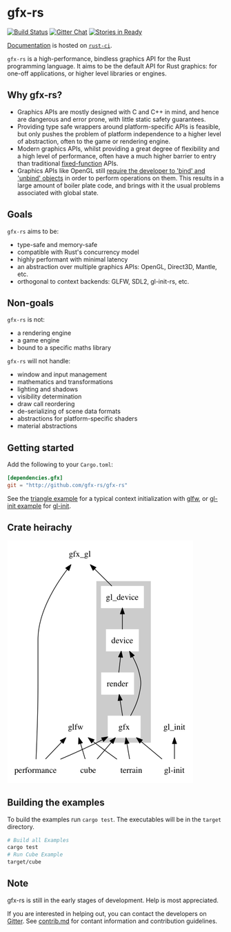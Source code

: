 <!--
    Copyright 2014 The Gfx-rs Developers.

    Licensed under the Apache License, Version 2.0 (the "License");
    you may not use this file except in compliance with the License.
    You may obtain a copy of the License at

        http://www.apache.org/licenses/LICENSE-2.0

    Unless required by applicable law or agreed to in writing, software
    distributed under the License is distributed on an "AS IS" BASIS,
    WITHOUT WARRANTIES OR CONDITIONS OF ANY KIND, either express or implied.
    See the License for the specific language governing permissions and
    limitations under the License.
-->

# gfx-rs

[![Build Status](https://travis-ci.org/gfx-rs/gfx-rs.png?branch=master)](https://travis-ci.org/gfx-rs/gfx-rs)
[![Gitter Chat](https://badges.gitter.im/gfx-rs/gfx-rs.png)](https://gitter.im/gfx-rs/gfx-rs)
[![Stories in Ready](https://badge.waffle.io/gfx-rs/gfx-rs.png?label=S-ready&title=issues)](https://waffle.io/gfx-rs/gfx-rs)

[Documentation](http://rust-ci.org/gfx-rs/gfx-rs/doc/gfx/index.html) is hosted
on [`rust-ci`](http://rust-ci.org/).

`gfx-rs` is a high-performance, bindless graphics API for the Rust
programming language. It aims to be the default API for Rust graphics: for
one-off applications, or higher level libraries or engines.

## Why gfx-rs?

- Graphics APIs are mostly designed with C and C++ in mind, and hence are
  dangerous and error prone, with little static safety guarantees.
- Providing type safe wrappers around platform-specific APIs is feasible, but
  only pushes the problem of platform independence to a higher level of
  abstraction, often to the game or rendering engine.
- Modern graphics APIs, whilst providing a great degree of flexibility and a
  high level of performance, often have a much higher barrier to entry than
  traditional [fixed-function](http://en.wikipedia.org/wiki/Fixed-function) APIs.
- Graphics APIs like OpenGL still [require the developer to 'bind' and 'unbind'
  objects](http://www.arcsynthesis.org/gltut/Basics/Intro%20What%20is%20OpenGL.html#d0e887)
  in order to perform operations on them. This results in a large amount of
  boiler plate code, and brings with it the usual problems associated with
  global state.

## Goals

`gfx-rs` aims to be:

- type-safe and memory-safe
- compatible with Rust's concurrency model
- highly performant with minimal latency
- an abstraction over multiple graphics APIs: OpenGL, Direct3D, Mantle, etc.
- orthogonal to context backends: GLFW, SDL2, gl-init-rs, etc.

## Non-goals

`gfx-rs` is not:

- a rendering engine
- a game engine
- bound to a specific maths library

`gfx-rs` will not handle:

- window and input management
- mathematics and transformations
- lighting and shadows
- visibility determination
- draw call reordering
- de-serializing of scene data formats
- abstractions for platform-specific shaders
- material abstractions

## Getting started

Add the following to your `Cargo.toml`:

~~~toml
[dependencies.gfx]
git = "http://github.com/gfx-rs/gfx-rs"
~~~

See the [triangle example](./examples/triangle) for a typical context
initialization with [glfw](https://github.com/bjz/glfw-rs/), or
[gl-init example](./examples/gl-init) for [gl-init](https://github.com/tomaka/gl-init-rs/).

## Crate heirachy

![Dependency graph](diagrams/png/dependencies.png)

## Building the examples

To build the examples run `cargo test`. The executables will be in the `target` directory.

~~~sh
# Build all Examples
cargo test
# Run Cube Example
target/cube
~~~

## Note

gfx-rs is still in the early stages of development. Help is most appreciated.

If you are interested in helping out, you can contact the developers on
[Gitter](https://gitter.im/gfx-rs/gfx-rs). See [contrib.md](wiki/contrib.md) for
contant information and contribution guidelines.
